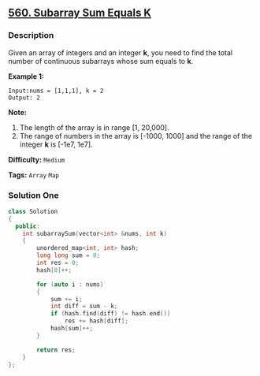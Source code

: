 ## [560. Subarray Sum Equals K](https://leetcode.com/problems/subarray-sum-equals-k/description/)

### Description

Given an array of integers and an integer **k**, you need to find the total number of continuous subarrays whose sum equals to **k**.

**Example 1:**

```
Input:nums = [1,1,1], k = 2
Output: 2
```

**Note:**

1. The length of the array is in range [1, 20,000].
2. The range of numbers in the array is [-1000, 1000] and the range of the integer **k** is [-1e7, 1e7].

**Difficulty:** `Medium`

**Tags:** `Array` `Map`

### Solution One

```c++
class Solution
{
  public:
    int subarraySum(vector<int> &nums, int k)
    {
        unordered_map<int, int> hash;
        long long sum = 0;
        int res = 0;
        hash[0]++;

        for (auto i : nums)
        {
            sum += i;
            int diff = sum - k;
            if (hash.find(diff) != hash.end())
                res += hash[diff];
            hash[sum]++;
        }

        return res;
    }
};
```
